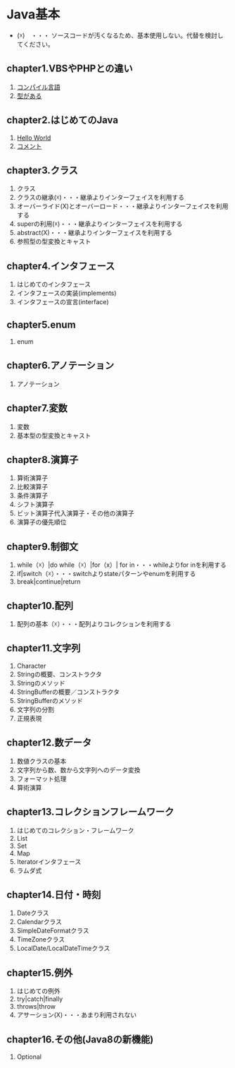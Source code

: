 
# Java基本  
- (☓)　・・・  ソースコードが汚くなるため、基本使用しない。代替を検討してください。

## chapter1.VBSやPHPとの違い
1. [コンパイル言語](./doc/java-language/JavaLanguage.md)
1. [型がある](./doc/java-language/JavaLanguage.md)

## chapter2.はじめてのJava
1. [Hello World](http://www.javaroad.jp/java_basic1.htm)
1. [コメント](http://www.javaroad.jp/java_coment.htm)

## chapter3.クラス
1. クラス
1. クラスの継承(☓)・・・継承よりインターフェイスを利用する
1. オーバーライド(X)とオーバーロード・・・継承よりインターフェイスを利用する
1. superの利用(☓)・・・継承よりインターフェイスを利用する
1. abstract(X)・・・継承よりインターフェイスを利用する
1. 参照型の型変換とキャスト

## chapter4.インタフェース
1. はじめてのインタフェース
1. インタフェースの実装(implements)
1. インタフェースの宣言(interface)

## chapter5.enum
1. enum

## chapter6.アノテーション
1. アノテーション

## chapter7.変数
1. 変数
1. 基本型の型変換とキャスト

## chapter8.演算子
1. 算術演算子
1. 比較演算子
1. 条件演算子
1. シフト演算子
1. ビット演算子代入演算子・その他の演算子
1. 演算子の優先順位

## chapter9.制御文
1. while（☓）|do while（☓）|for（x）| for in・・・whileよりfor inを利用する
1. if|switch（☓）・・・switchよりstateパターンやenumを利用する
1. break|continue|return

## chapter10.配列
1. 配列の基本（☓）・・・配列よりコレクションを利用する

## chapter11.文字列
1. Character
1. Stringの概要、コンストラクタ
1. Stringのメソッド
1. StringBufferの概要／コンストラクタ
1. StringBufferのメソッド
1. 文字列の分割
1. 正規表現

## chapter12.数データ
1. 数値クラスの基本
1. 文字列から数、数から文字列へのデータ変換
1. フォーマット処理
1. 算術演算

## chapter13.コレクションフレームワーク
1. はじめてのコレクション・フレームワーク
1. List
1. Set
1. Map
1. Iteratorインタフェース
1. ラムダ式

## chapter14.日付・時刻
1. Dateクラス
1. Calendarクラス
1. SimpleDateFormatクラス
1. TimeZoneクラス
1. LocalDate/LocalDateTimeクラス

## chapter15.例外
1. はじめての例外
1. try|catch|finally
1. throws|throw
1. アサーション(X)・・・あまり利用されない

## chapter16.その他(Java8の新機能)
1. Optional
